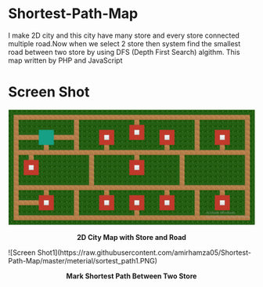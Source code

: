 # Shortest-Path-Map
I make 2D city and this city have many store and every store connected multiple road.Now when we select 2 store then system find the smallest road between two store by using DFS (Depth First Search) algithm. This map written by PHP and JavaScript

# Screen Shot 

![Screen Shot1](https://raw.githubusercontent.com/amirhamza05/Shortest-Path-Map/master/meterial/sortest_path.PNG)
<p align="center"><b>2D City Map with Store and Road</b></p>
![Screen Shot1](https://raw.githubusercontent.com/amirhamza05/Shortest-Path-Map/master/meterial/sortest_path1.PNG)
<p align="center"><b>Mark Shortest Path Between Two Store</b></p>
